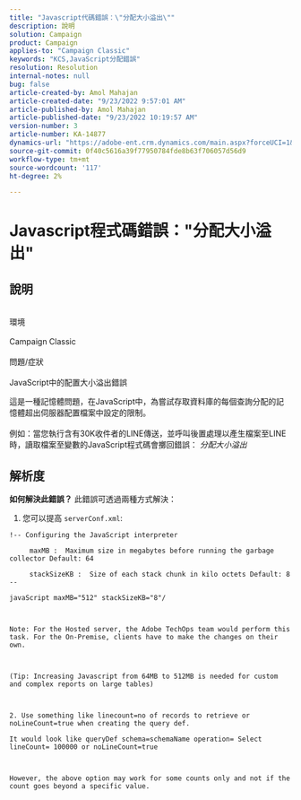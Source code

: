 ```yaml
---
title: "Javascript代碼錯誤：\"分配大小溢出\""
description: 說明
solution: Campaign
product: Campaign
applies-to: "Campaign Classic"
keywords: "KCS,JavaScript分配錯誤"
resolution: Resolution
internal-notes: null
bug: false
article-created-by: Amol Mahajan
article-created-date: "9/23/2022 9:57:01 AM"
article-published-by: Amol Mahajan
article-published-date: "9/23/2022 10:19:57 AM"
version-number: 3
article-number: KA-14877
dynamics-url: "https://adobe-ent.crm.dynamics.com/main.aspx?forceUCI=1&pagetype=entityrecord&etn=knowledgearticle&id=2802f70e-263b-ed11-9db0-000d3a5c1bcc"
source-git-commit: 0f40c5616a39f77950784fde8b63f706057d56d9
workflow-type: tm+mt
source-wordcount: '117'
ht-degree: 2%

---
```


# Javascript程式碼錯誤：&quot;分配大小溢出&quot;

## 說明

<br>環境 <br><br>
Campaign Classic
<br><br>問題/症狀<br><br>
JavaScript中的配置大小溢出錯誤

這是一種記憶體問題，在JavaScript中，為嘗試存取資料庫的每個查詢分配的記憶體超出伺服器配置檔案中設定的限制。
<br><br>例如：當您執行含有30K收件者的LINE傳送，並呼叫後置處理以產生檔案至LINE時，讀取檔案至變數的JavaScript程式碼會擲回錯誤： *分配大小溢出*









## 解析度

<b>如何解決此錯誤？</b>
此錯誤可透過兩種方式解決：

1. 您可以提高 `serverConf.xml`:




```
!-- Configuring the JavaScript interpreter
```




`     maxMB :  Maximum size in megabytes before running the garbage collector Default: 64`

`     stackSizeKB :  Size of each stack chunk in kilo octets Default: 8 --`

`javaScript maxMB="512" stackSizeKB="8"/`

` `

`Note: For the Hosted server, the Adobe TechOps team would perform this task. For the On-Premise, clients have to make the changes on their own.`

` `

`(Tip: Increasing Javascript from 64MB to 512MB is needed for custom and complex reports on large tables)`

` `

`2. Use something like linecount=no of records to retrieve or noLineCount=true when creating the query def.`

`It would look like queryDef schema=schemaName operation= Select lineCount= 100000 or noLineCount=true`

` `

`However, the above option may work for some counts only and not if the count goes beyond a specific value.`
